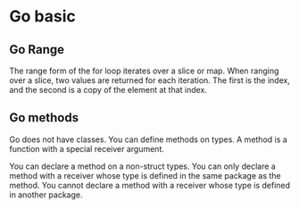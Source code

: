 # Go basic

## Go Range

The range form of the for loop iterates over a slice or map.
When ranging over a slice, two values are returned for each iteration. The first is the index, and the second is a copy of the element at that index.

## Go methods

Go does not have classes. You can define methods on types.
A method is a function with a special receiver argument.

You can declare a method on a non-struct types. You can only declare a method with a receiver whose type is defined in the same package as the method. You cannot declare a method with a receiver whose type is defined in another package.

